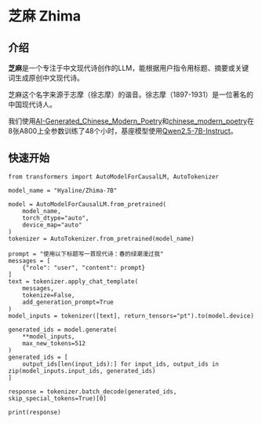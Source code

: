# 芝麻 Zhima

## 介绍
**芝麻**是一个专注于中文现代诗创作的LLM，能根据用户指令用标题、摘要或关键词生成原创中文现代诗。

芝麻这个名字来源于志摩（徐志摩）的谐音。徐志摩（1897-1931）是一位著名的中国现代诗人。

我们使用[AI-Generated_Chinese_Modern_Poetry](https://huggingface.co/datasets/Hyaline/AI-Generated_Chinese_Modern_Poetry)和[chinese_modern_poetry](https://huggingface.co/datasets/Iess/chinese_modern_poetry)在8张A800上全参数训练了48个小时，基座模型使用[Qwen2.5-7B-Instruct](https://huggingface.co/Qwen/Qwen2.5-7B-Instruct)。

## 快速开始
```
from transformers import AutoModelForCausalLM, AutoTokenizer

model_name = "Hyaline/Zhima-7B"

model = AutoModelForCausalLM.from_pretrained(
    model_name,
    torch_dtype="auto",
    device_map="auto"
)
tokenizer = AutoTokenizer.from_pretrained(model_name)

prompt = "使用以下标题写一首现代诗：春的绿潮漫过我"
messages = [
    {"role": "user", "content": prompt}
]
text = tokenizer.apply_chat_template(
    messages,
    tokenize=False,
    add_generation_prompt=True
)
model_inputs = tokenizer([text], return_tensors="pt").to(model.device)

generated_ids = model.generate(
    **model_inputs,
    max_new_tokens=512
)
generated_ids = [
    output_ids[len(input_ids):] for input_ids, output_ids in zip(model_inputs.input_ids, generated_ids)
]

response = tokenizer.batch_decode(generated_ids, skip_special_tokens=True)[0]

print(response)

```
